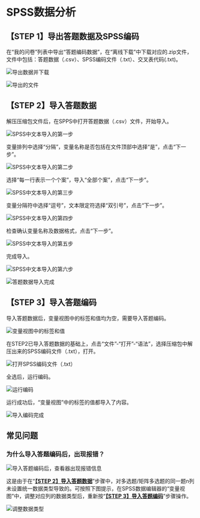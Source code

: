 # SPSS数据分析

## 【STEP 1】导出答题数据及SPSS编码

在“我的问卷”列表中导出“答题编码数据”，在“离线下载”中下载对应的.zip文件，文件中包括：答题数据（.csv）、SPSS编码文件（.txt）、交叉表代码(.txt)。

![导出数据并下载](<../../.gitbook/assets/Snipaste_2023-10-09_10-13-00 (1).png>)

![导出的文件](<../../.gitbook/assets/Snipaste_2023-10-09_10-27-02 (1).png>)

## 【STEP 2】导入答题数据

解压压缩包文件后，在SPPS中打开答题数据（.csv）文件，开始导入。

![SPSS中文本导入的第一步](<../../.gitbook/assets/image (548).png>)

变量排列中选择“分隔”，变量名称是否包括在文件顶部中选择“是”，点击“下一步”。

![SPSS中文本导入的第二步](<../../.gitbook/assets/image (96).png>)

选择“每一行表示一个个案”，导入“全部个案”，点击“下一步”。

![SPSS中文本导入的第三步](<../../.gitbook/assets/image (4) (1) (1) (1) (1) (1) (1) (1).png>)

变量分隔符中选择“逗号”，文本限定符选择“双引号”，点击“下一步”。

![SPSS中文本导入的第四步](<../../.gitbook/assets/image (438).png>)

检查确认变量名称及数据格式，点击“下一步”。

![SPSS中文本导入的第五步](<../../.gitbook/assets/image (220).png>)

完成导入。

![SPSS中文本导入的第六步](<../../.gitbook/assets/image (214).png>)

![答题数据导入完成](<../../.gitbook/assets/image (144).png>)

## 【STEP 3】导入答题编码

导入答题数据后，变量视图中的标签和值均为空，需要导入答题编码。

![变量视图中的标签和值](<../../.gitbook/assets/image (22) (1) (1) (1).png>)

在STEP2已导入答题数据的基础上，点击“文件”-“打开”-“语法”，选择压缩包中解压出来的SPSS编码文件（.txt），打开。

![打开SPSS编码文件（.txt）](<../../.gitbook/assets/image (578).png>)

全选后，运行编码。

![运行编码](<../../.gitbook/assets/image (178).png>)

运行成功后，“变量视图”中的标签的值都导入了内容。

![导入编码完成](<../../.gitbook/assets/image (451).png>)

## 常见问题

### 为什么导入答题编码后，出现报错？

![导入答题编码后，查看器出现报错信息](<../../.gitbook/assets/image (597).png>)

这是由于在“[**【STEP 2】导入答题数据**](spss-shu-ju-fen-xi.md#step-2-dao-ru-da-ti-shu-ju)”步骤中，对多选题/矩阵多选题的同一题n列未设置统一数据类型导致的。可按照下图提示，在SPSS数据编辑器的“变量视图”中，调整对应列的数据类型后，重新按“[**【STEP 3】导入答题编码**](spss-shu-ju-fen-xi.md#step-3-dao-ru-da-ti-bian-ma)”步骤操作。

![调整数据类型  ](<../../.gitbook/assets/image (19) (1) (1) (1).png>)
